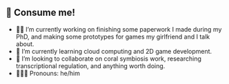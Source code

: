 ## 🫵 Consume me! 

- 🔬📑 I’m currently working on finishing some paperwork I made during my PhD, and making some prototypes for games my girlfriend and I talk about. 
- 🌱 I’m currently learning cloud computing and 2D game development. 
- 🫡 I’m looking to collaborate on coral symbiosis work, researching transcriptional regulation, and anything worth doing. 
- 🧔🏼‍♂️ Pronouns: he/him

<!--
**Felip3Porto/Felip3Porto** is a ✨ _special_ ✨ repository because its `README.md` (this file) appears on your GitHub profile.

Here are some ideas to get you started:

- 🤔 I’m looking for help with ...
- 💬 Ask me about ...
- 📫 How to reach me: ...

- ⚡ Fun fact: ...
-->
